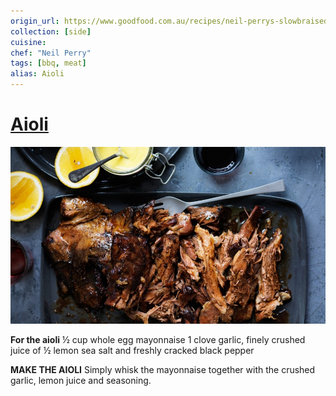 ```yaml
---
origin_url: https://www.goodfood.com.au/recipes/neil-perrys-slowbraised-lamb-shoulder-with-aioli-20190416-h1djgx
collection: [side]
cuisine:
chef: "Neil Perry"
tags: [bbq, meat]
alias: Aioli
---
```

# [Aioli](https://www.goodfood.com.au/recipes/neil-perrys-slowbraised-lamb-shoulder-with-aioli-20190416-h1djgx)
![Aioli](assets/1555390777288.jpg)

**For the aioli**
½ cup whole egg mayonnaise
1 clove garlic, finely crushed
juice of ½ lemon
sea salt and freshly cracked black pepper

**MAKE THE AIOLI** 
Simply whisk the mayonnaise together with the crushed garlic, lemon juice and seasoning.